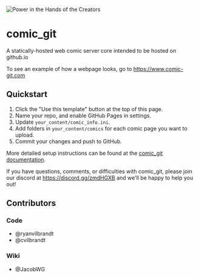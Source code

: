 ![Power in the Hands of the Creators](https://github.com/ryanvilbrandt/comic_git/raw/docs/docs/img/comic_git_small.png)

# comic_git

A statically-hosted web comic server core intended to be hosted on github.io

To see an example of how a webpage looks, go to https://www.comic-git.com

## Quickstart

1. Click the "Use this template" button at the top of this page.
2. Name your repo, and enable GitHub Pages in settings.
3. Update `your_content/comic_info.ini`.
4. Add folders in `your_content/comics` for each comic page you want to upload.
5. Commit your changes and push to GitHub.

More detailed setup instructions can be found at the [comic_git documentation](https://comic-git.gitbook.io/documentation).

If you have questions, comments, or difficulties with comic_git, please join our discord at <https://discord.gg/zmdHGXB> and we'll be happy to help you out!

## Contributors

### Code

* @ryanvilbrandt
* @cvilbrandt

### Wiki

* @JacobWG
